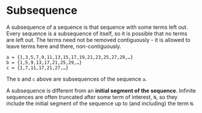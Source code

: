# Subsequence

A subsequence of a sequence is that sequence with some terms left out. Every sequence is a subsequence of itself, so it is possible that no terms are left out. The terms need not be removed contiguously - it is allowed to leave terms here and there, non-contiguously.

```
a = {1,3,5,7,9,11,13,15,17,19,21,23,25,27,29,…}
b = {1,5,9,13,17,21,25,29,…}
c = {1,7,11,17,21,27,…}
```

The `b` and `c` above are subsequences of the sequence `a`.

A subsequence is different from an **initial segment of the sequence**. Infinite sequences are often truncated after some term of interest, `N`, so they include the initial segment of the sequence up to (and including) the term `N`.
